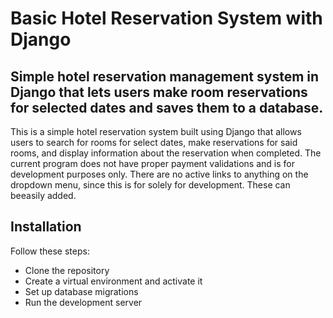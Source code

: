 # Basic Hotel Reservation System with Django

## Simple hotel reservation management system in Django that lets users make room reservations for selected dates and saves them to a database. 

This is a simple hotel reservation system built using Django that allows users to search for rooms for select dates, make reservations for said rooms, and display information about the reservation when completed. The current program does not have proper payment validations and is for development purposes only. There are no active links to anything on the dropdown menu, since this is for solely for development. These can beeasily added.

## Installation

Follow these steps:
* Clone the repository 
* Create a virtual environment and activate it
* Set up database migrations
* Run the development server 
